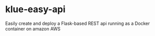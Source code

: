 # klue-easy-api

Easily create and deploy a Flask-based REST api running as a Docker container on amazon AWS
